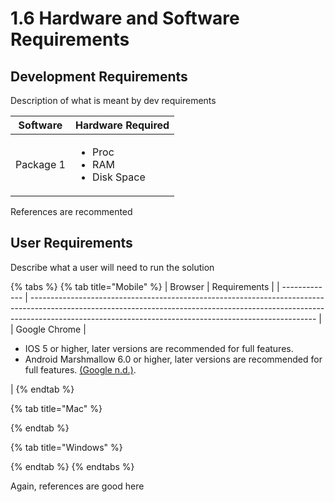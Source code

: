 # 1.6 Hardware and Software Requirements

## Development Requirements

Description of what is meant by dev requirements

| Software  | Hardware Required                                     |
| --------- | ----------------------------------------------------- |
| Package 1 | <ul><li>Proc</li><li>RAM</li><li>Disk Space</li></ul> |

References are recommented

## User Requirements

Describe what a user will need to run the solution

{% tabs %}
{% tab title="Mobile" %}
| Browser       | Requirements                                                                                                                                                                                                                        |
| ------------- | ----------------------------------------------------------------------------------------------------------------------------------------------------------------------------------------------------------------------------------- |
| Google Chrome | <ul><li>IOS 5 or higher, later versions are recommended for full features.</li><li>Android Marshmallow 6.0 or higher, later versions are recommended for full features. <a href="../reference-list.md">(Google n.d.)</a>.</li></ul> |
{% endtab %}

{% tab title="Mac" %}

{% endtab %}

{% tab title="Windows" %}

{% endtab %}
{% endtabs %}

Again, references are good here
